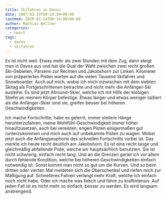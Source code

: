 ```yaml
---
title: Skifahren in Davos
date: 2007-02-19T00:14:39+00:00
lastmod: 2020-02-14T00:14:08+00:00
author: Mathias Wellner
categories:
  - sport
tags:
  - davos
  - skifahren
---
```

Es ist nicht weit. Etwas mehr als zwei Stunden mit dem Zug, dann steigt man in Davos aus und hat die Qual der Wahl zwischen zwei recht großen Ski-Gebieten, Parsenn zur Rechten und Jakobshorn zur Linken. Kilometer von präparierten Pisten warten auf die vielen Tausend Skifahrer und Snowboarder. Auch auf mich, wobei ich mich inzwischen mit dem siebten Skitag als Fortgeschrittenen betrachte und nicht mehr die Anfänger-Ski ausleihe. Es sind jetzt Allround-Skier, welche ich mit Hilfe der klobigen Stiefel an meinem Körper befestige. Etwas länger und etwas weniger tailliert als die Anfänger-Skier sind sie, greifen besser bei höheren Geschwindigkeiten.
<!--more-->

Ich mache Fortschritte, habe es gelernt, immer steilere Hänge herunterzufahren, meine Wohlfühl-Geschwindigkeit immer höher hinaufzusetzen, auch bei vereisten, engen Pisten einigermaßen gut runterzukommen und mich auch auf unbekannte Pisten zu wagen. Wobei jetzt auch die Anfangseuphorie des schnellen Fortschritts vorbei ist. Das merkte ich heute recht deutlich am Jakobshorn. Es ist eine recht lange und gleichmäßig abfallende Piste, welche wir hauptsächlich benutzten. Sie ist nicht schwierig, einfach recht lang. Und an die Grenzen geriet ich vor allem durch fehlende Kondition, welche bei höheren Geschwindigkeiten einfach notwendig ist. Sonst kommt man nicht so gut um die Kurven. Und so beim dritten oder vierten Mal meldeten sich die Oberschenkel und riefen mich zur Mäßigung auf. Schnelleres Fahren verlangt mehr Kraft, welche ich einfach noch nicht habe. Oder ich mache was falsch und fahre zu kraftintensiv. Auf jeden Fall ist es nicht mehr so einfach, besser zu werden. Es wird langsam anstrengend.